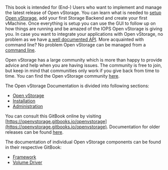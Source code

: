 This book is intended for (End-) Users who want to implement and manage the latest release of Open vStorage. You can learn what is needed to [setup Open vStorage](Installation/README.md), add your first Storage Backend and create your first vMachine. Once everything is setup you can use the GUI to follow up on how things are running and be amazed of the IOPS Open vStorage is giving you. In case you want to integrate your applications with Open vStorage, no problem as we have [a well documented API](Administration/usingtheapi/README.md). More acquainted with command line? No problem Open vStorage can be managed from a [command line](Administration/usingthecli/README.md).


Open vStorage has a large community which is more than happy to provide
advice and help when you are having issues. The community is free to
join, but keep in mind that communities only work if you give back from
time to time. You can find the Open vStorage community
[here](https://groups.google.com/forum/#!forum/open-vstorage).

The Open vStorage Documentation is divided into following sections:
* [Open vStorage](Openvstorage/README.md)
* [Installation](Installation/README.md)
* [Administration](Administration/README.md)

You can consult this GitBook online by visiting [https://openvstorage.gitbooks.io/openvstorage](https://openvstorage.gitbooks.io/openvstorage). Documentation for older releases can be found [here](olderreleases.md).

The documentation of individual Open vStorage components can be found in their respective GitBook:
* [Framework](https://www.gitbook.com/book/openvstorage/framework/details)
* [Volume Driver](https://www.gitbook.com/book/openvstorage/volumedriver/details)
